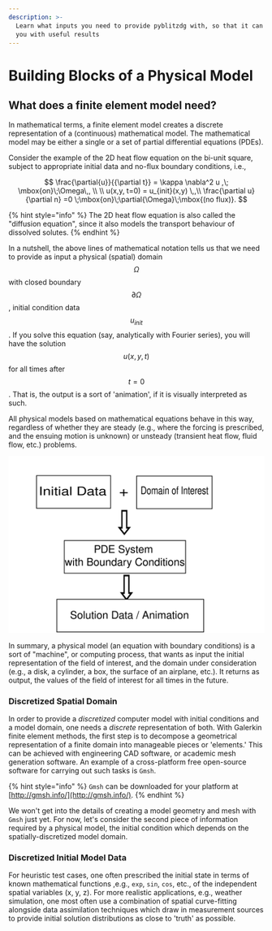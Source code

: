 ```yaml
---
description: >-
  Learn what inputs you need to provide pyblitzdg with, so that it can provide
  you with useful results
---
```


# Building Blocks of a Physical Model

## What does a finite element model need?

In mathematical terms, a finite element model creates a discrete representation of a \(continuous\) mathematical model. The mathematical model may be either a single or a set of partial differential equations \(PDEs\).

Consider the example of the 2D heat flow equation on the bi-unit square, subject to appropriate initial data and no-flux boundary conditions, i.e.,

$$
\frac{\partial{u}}{{\partial t}} = \kappa \nabla^2 u ,\; \mbox{on}\;\Omega\,, \\ \\
u(x,y, t=0) = u_{init}(x,y) \,,\\
\frac{\partial u}{\partial n} =0 \;\mbox{on}\;\partial{\Omega}\;\mbox{(no flux)}.
$$

{% hint style="info" %}
 The 2D heat flow equation is also called the "diffusion equation", since it also models the transport behaviour of dissolved solutes.
{% endhint %}

In a nutshell, the above lines of mathematical notation tells us that we need to provide as input a physical \(spatial\) domain $$\Omega$$ with closed boundary $$\partial \Omega$$, initial condition data $$u_{init}$$. If you solve this equation \(say, analytically with Fourier series\), you will have the solution $$u(x,y,t)$$ for all times after $$t=0$$. That is, the output is a sort of 'animation', if it is visually interpreted as such.

All physical models based on mathematical equations behave in this way, regardless of whether they are steady \(e.g., where the forcing is prescribed, and the ensuing motion is unknown\) or unsteady \(transient heat flow, fluid flow, etc.\) problems.

![Workflow for obtaining the solution to a physical problem of interest](../.gitbook/assets/method-draw-image-2.svg)

In summary, a physical model \(an equation with boundary conditions\) is a sort of "machine", or computing process, that wants as input the initial representation of the field of interest, and the domain under consideration \(e.g., a disk, a cylinder, a box, the surface of an airplane, etc.\). It returns as output, the values of the field of interest for all times in the future.

### Discretized Spatial Domain

In order to provide a _discretized_ computer model with initial conditions and a model domain, one needs a _discrete_ representation of both. With Galerkin finite element methods, the first step is to decompose a geometrical representation of a finite domain into manageable pieces or 'elements.' This can be achieved with engineering CAD software, or academic mesh generation software. An example of a cross-platform free open-source software for carrying out such tasks is `Gmsh`.

{% hint style="info" %}
`Gmsh` can be downloaded for your platform at [http://gmsh.info/](http://gmsh.info/).
{% endhint %}

We won't get into the details of creating a model geometry and mesh with `Gmsh` just yet. For now, let's consider the second piece of information required by a physical model, the initial condition which depends on the spatially-discretized model domain.

### Discretized Initial Model Data

For heuristic test cases, one often prescribed the initial state in terms of known mathematical functions ,e.g., `exp`, `sin`, `cos`, etc., of the independent spatial variables \(x, y, z\). For more realistic applications, e.g., weather simulation, one most often use a combination of spatial curve-fitting alongside data assimilation techniques which draw in measurement sources to provide initial solution distributions as close to 'truth' as possible. 

